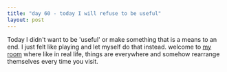 ```yaml
---
title: "day 60 - today I will refuse to be useful"
layout: post
---
```

Today I didn't want to be 'useful' or make something that is a means to an end. I just felt like playing and let myself do that instead. welcome to [my room](https://inmyroom.vercel.app/) where like in real life, things are everywhere and somehow rearrange themselves every time you visit.